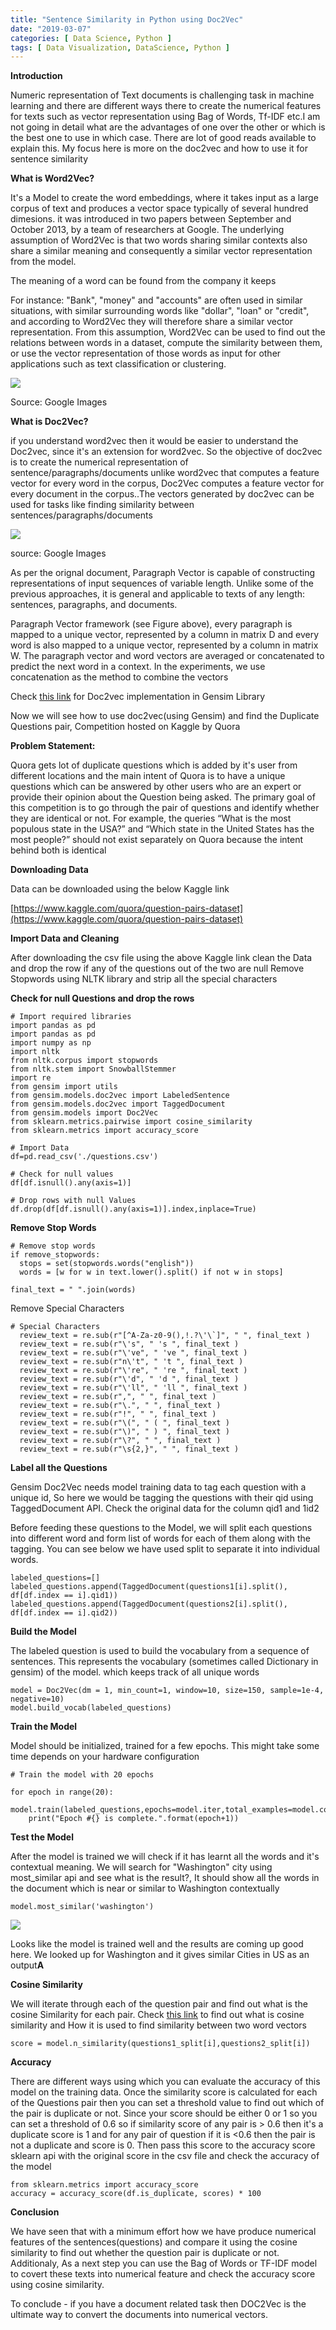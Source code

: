 ```yaml
---
title: "Sentence Similarity in Python using Doc2Vec"
date: "2019-03-07"
categories: [ Data Science, Python ]
tags: [ Data Visualization, DataScience, Python ]
---
```


**Introduction**

Numeric representation of Text documents is challenging task in machine learning and there are different ways there to create the numerical features for texts such as vector representation using Bag of Words, Tf-IDF etc.I am not going in detail what are the advantages of one over the other or which is the best one to use in which case. There are lot of good reads available to explain this. My focus here is more on the doc2vec and how to use it for sentence similarity

**What is Word2Vec?**

It's a Model to create the word embeddings, where it takes input as a large corpus of text and produces a vector space typically of several hundred dimesions. it was introduced in two papers between September and October 2013, by a team of researchers at Google. The underlying assumption of Word2Vec is that two words sharing similar contexts also share a similar meaning and consequently a similar vector representation from the model.

The meaning of a word can be found from the company it keeps

For instance: "Bank", "money" and "accounts" are often used in similar situations, with similar surrounding words like "dollar", "loan" or "credit", and according to Word2Vec they will therefore share a similar vector representation. From this assumption, Word2Vec can be used to find out the relations between words in a dataset, compute the similarity between them, or use the vector representation of those words as input for other applications such as text classification or clustering.

![](/images/2019/03/image.png)

Source: Google Images

**What is Doc2Vec?**

if you understand word2vec then it would be easier to understand the Doc2vec, since it's an extension for word2vec. So the objective of doc2vec is to create the numerical representation of sentence/paragraphs/documents
unlike word2vec that computes a feature vector for every word in the corpus, Doc2Vec computes a feature vector for every document in the corpus..The vectors generated by doc2vec can be used for tasks like finding similarity between sentences/paragraphs/documents

![](/images/2019/03/image-1.png)

source: Google Images

As per the orignal document, Paragraph Vector is capable of constructing representations of input sequences of variable length. Unlike some of the previous approaches, it is general and applicable to texts of any length: sentences, paragraphs, and documents.

Paragraph Vector framework (see Figure above), every paragraph is mapped to a unique vector, represented by a column in matrix D and every word is also mapped to a unique vector, represented by a column in matrix W. The paragraph vector and word vectors are averaged or concatenated to predict the next word in a context. In the experiments, we use concatenation as the method to combine the vectors

Check [this link](https://radimrehurek.com/gensim/models/doc2vec.html) for Doc2vec implementation in Gensim Library

Now we will see how to use doc2vec(using Gensim) and find the Duplicate Questions pair, Competition hosted on Kaggle by Quora

**Problem Statement:**

Quora gets lot of duplicate questions which is added by it's user from different locations and the main intent of Quora is to have a unique questions which can be answered by other users who are an expert or provide their opinion about the Question being asked. The primary goal of this competition is to go through the pair of questions and identify whether they are identical or not. For example, the queries “What is the most populous state in the USA?” and “Which state in the United States has the most people?” should not exist separately on Quora because the intent behind both is identical

**Downloading Data**

Data can be downloaded using the below Kaggle link

[https://www.kaggle.com/quora/question-pairs-dataset](https://www.kaggle.com/quora/question-pairs-dataset)

**Import Data and Cleaning**

After downloading the csv file using the above Kaggle link clean the Data and drop the row if any of the questions out of the two are null Remove Stopwords using NLTK library and strip all the special characters

**Check for null Questions and drop the rows**

```
# Import required libraries
import pandas as pd
import pandas as pd
import numpy as np
import nltk
from nltk.corpus import stopwords
from nltk.stem import SnowballStemmer
import re
from gensim import utils
from gensim.models.doc2vec import LabeledSentence
from gensim.models.doc2vec import TaggedDocument
from gensim.models import Doc2Vec
from sklearn.metrics.pairwise import cosine_similarity
from sklearn.metrics import accuracy_score

# Import Data
df=pd.read_csv('./questions.csv')

# Check for null values
df[df.isnull().any(axis=1)]

# Drop rows with null Values
df.drop(df[df.isnull().any(axis=1)].index,inplace=True)
```

**Remove Stop Words**

```
# Remove stop words
if remove_stopwords:
  stops = set(stopwords.words("english"))
  words = [w for w in text.lower().split() if not w in stops]

final_text = " ".join(words)
```

Remove Special Characters

```
# Special Characters
  review_text = re.sub(r"[^A-Za-z0-9(),!.?\'\`]", " ", final_text )
  review_text = re.sub(r"\'s", " 's ", final_text )
  review_text = re.sub(r"\'ve", " 've ", final_text )
  review_text = re.sub(r"n\'t", " 't ", final_text )
  review_text = re.sub(r"\'re", " 're ", final_text )
  review_text = re.sub(r"\'d", " 'd ", final_text )
  review_text = re.sub(r"\'ll", " 'll ", final_text )
  review_text = re.sub(r",", " ", final_text )
  review_text = re.sub(r"\.", " ", final_text )
  review_text = re.sub(r"!", " ", final_text )
  review_text = re.sub(r"\(", " ( ", final_text )
  review_text = re.sub(r"\)", " ) ", final_text )
  review_text = re.sub(r"\?", " ", final_text )
  review_text = re.sub(r"\s{2,}", " ", final_text )
```

**Label all the Questions**

Gensim Doc2Vec needs model training data to tag each question with a unique id, So here we would be tagging the questions with their qid using TaggedDocument API. Check the original data for the column qid1 and 1id2

Before feeding these questions to the Model, we will split each questions into different word and form list of words for each of them along with the tagging. You can see below we have used split to separate it into individual words.

```
labeled_questions=[]
labeled_questions.append(TaggedDocument(questions1[i].split(), df[df.index == i].qid1))
labeled_questions.append(TaggedDocument(questions2[i].split(), df[df.index == i].qid2))
```

**Build the Model**

The labeled question is used to build the vocabulary from a sequence of sentences. This represents the vocabulary (sometimes called Dictionary in gensim) of the model. which keeps track of all unique words

```
model = Doc2Vec(dm = 1, min_count=1, window=10, size=150, sample=1e-4, negative=10)
model.build_vocab(labeled_questions)
```

**Train the Model**

Model should be initialized, trained for a few epochs. This might take some time depends on your hardware configuration

```
# Train the model with 20 epochs

for epoch in range(20):
    model.train(labeled_questions,epochs=model.iter,total_examples=model.corpus_count)
    print("Epoch #{} is complete.".format(epoch+1))
```

**Test the Model**

After the model is trained we will check if it has learnt all the words and it's contextual meaning. We will search for "Washington" city using most\_similar api and see what is the result?, It should show all the words in the document which is near or similar to Washington contextually

```
model.most_similar('washington')
```

![](/images/2019/03/image-2.png)

Looks like the model is trained well and the results are coming up good here. We looked up for Washington and it gives similar Cities in US as an output**A**

**Cosine Similarity**

We will iterate through each of the question pair and find out what is the cosine Similarity for each pair. Check [this link](https://kanoki.org/2018/12/27/text-matching-cosine-similarity/) to find out what is cosine similarity and How it is used to find similarity between two word vectors

```
score = model.n_similarity(questions1_split[i],questions2_split[i])
```

**Accuracy**

There are different ways using which you can evaluate the accuracy of this model on the training data. Once the similarity score is calculated for each of the Questions pair then you can set a threshold value to find out which of the pair is duplicate or not. Since your score should be either 0 or 1 so you can set a threshold of 0.6 so if similarity score of any pair is > 0.6 then it's a duplicate score is 1 and for any pair of question if it is <0.6 then the pair is not a duplicate and score is 0. Then pass this score to the accuracy score sklearn api with the original score in the csv file and check the accuracy of the model

```
from sklearn.metrics import accuracy_score
accuracy = accuracy_score(df.is_duplicate, scores) * 100
```

**Conclusion**

We have seen that with a minimum effort how we have produce numerical features of the sentences(questions) and compare it using the cosine similarity to find out whether the question pair is duplicate or not. Additionaly, As a next step you can use the Bag of Words or TF-IDF model to covert these texts into numerical feature and check the accuracy score using cosine similarity.

To conclude - if you have a document related task then DOC2Vec is the ultimate way to convert the documents into numerical vectors.
